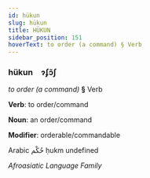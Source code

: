 ```yaml
---
id: hükun
slug: hükun
title: HÜKUN
sidebar_position: 151
hoverText: to order (a command) § Verb
---
```


### hükun&emsp;<span kind="abugida">ɂʄɔ̃ʃ</span>

*to order (a command)* **§** Verb

**Verb**: to order/command

**Noun**: an order/command

**Modifier**: orderable/commandable

Arabic حُكْم ḥukm undefined

*Afroasiatic Language Family*